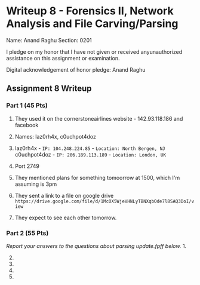 Writeup 8 - Forensics II, Network Analysis and File Carving/Parsing
=====

Name: Anand Raghu
Section: 0201

I pledge on my honor that I have not given or received anyunauthorized assistance on this assignment or examination.

Digital acknowledgement of honor pledge: Anand Raghu

## Assignment 8 Writeup

### Part 1 (45 Pts)
1. They used it on the cornerstoneairlines website - 142.93.118.186 and facebook

2. Names: laz0rh4x, c0uchpot4doz

3. laz0rh4x - `IP: 104.248.224.85` - `Location: North Bergen, NJ`
	c0uchpot4doz - `IP: 206.189.113.189` - `Location: London, UK`

4. Port 2749

5. They mentioned plans for something tomoorrow at 1500, which I'm assuming is 3pm

6. They sent a link to a file on google drive `https://drive.google.com/file/d/1McOX5WjeVHNLyTBNXqbOde7l8SAQ3DoI/view`

7. They expect to see each other tomorrow.

### Part 2 (55 Pts)

*Report your answers to the questions about parsing update.fpff below.*
1.

2.

3.

4.

5.

